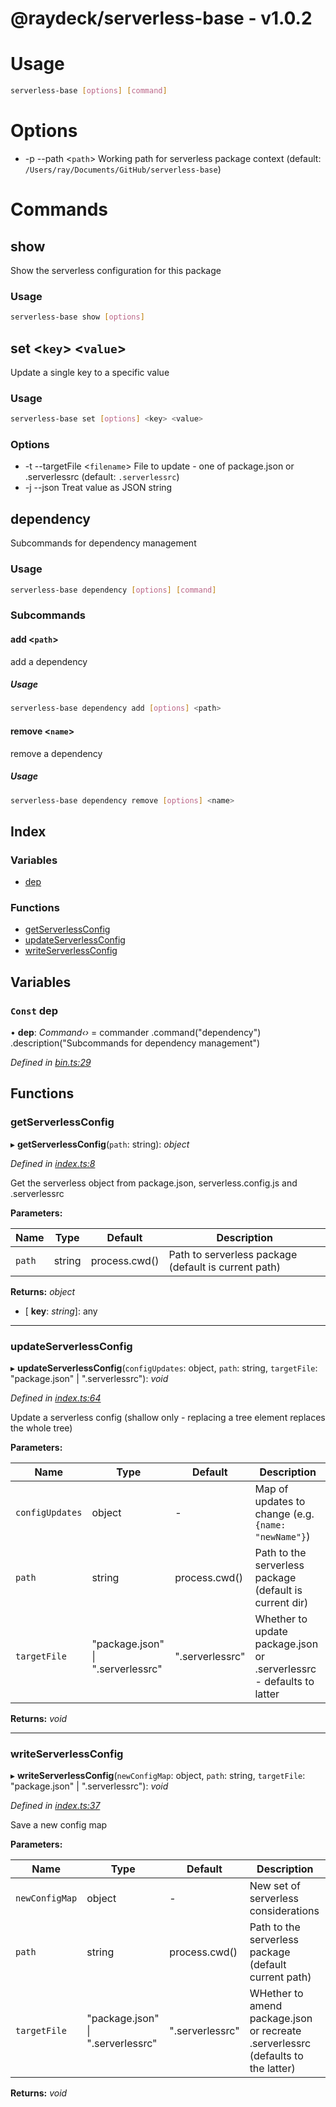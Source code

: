 
<a name="readmemd"></a>


# @raydeck/serverless-base - v1.0.2

# Usage
```bash
serverless-base [options] [command]
```
# Options
* -p --path \<`path`> Working path for serverless package context (default: `/Users/ray/Documents/GitHub/serverless-base`)
# Commands
## show
Show the serverless configuration for this package
### Usage
```bash
serverless-base show [options]
```
## set \<`key`> \<`value`>
Update a single key to a specific value
### Usage
```bash
serverless-base set [options] <key> <value>
```
### Options
* -t --targetFile \<`filename`> File to update - one of package.json or .serverlessrc (default: `.serverlessrc`)
* -j --json Treat value as JSON string 
## dependency
Subcommands for dependency management
### Usage
```bash
serverless-base dependency [options] [command]
```
### Subcommands
#### add \<`path`>
add a dependency
##### Usage
```bash
serverless-base dependency add [options] <path>
```
#### remove \<`name`>
remove a dependency
##### Usage
```bash
serverless-base dependency remove [options] <name>
```

## Index

### Variables

* [dep](#const-dep)

### Functions

* [getServerlessConfig](#getserverlessconfig)
* [updateServerlessConfig](#updateserverlessconfig)
* [writeServerlessConfig](#writeserverlessconfig)

## Variables

### `Const` dep

• **dep**: *Command‹›* = commander
  .command("dependency")
  .description("Subcommands for dependency management")

*Defined in [bin.ts:29](https://github.com/rhdeck/serverless-base/blob/6490848/src/bin.ts#L29)*

## Functions

###  getServerlessConfig

▸ **getServerlessConfig**(`path`: string): *object*

*Defined in [index.ts:8](https://github.com/rhdeck/serverless-base/blob/6490848/src/index.ts#L8)*

Get the serverless object from package.json, serverless.config.js and .serverlessrc

**Parameters:**

Name | Type | Default | Description |
------ | ------ | ------ | ------ |
`path` | string | process.cwd() | Path to serverless package (default is current path)  |

**Returns:** *object*

* \[ **key**: *string*\]: any

___

###  updateServerlessConfig

▸ **updateServerlessConfig**(`configUpdates`: object, `path`: string, `targetFile`: "package.json" | ".serverlessrc"): *void*

*Defined in [index.ts:64](https://github.com/rhdeck/serverless-base/blob/6490848/src/index.ts#L64)*

Update a serverless config (shallow only - replacing a tree element replaces the whole tree)

**Parameters:**

Name | Type | Default | Description |
------ | ------ | ------ | ------ |
`configUpdates` | object | - | Map of updates to change (e.g. `{name: "newName"}`) |
`path` | string | process.cwd() | Path to the serverless package (default is current dir) |
`targetFile` | "package.json" &#124; ".serverlessrc" | ".serverlessrc" | Whether to update package.json or .serverlessrc - defaults to latter  |

**Returns:** *void*

___

###  writeServerlessConfig

▸ **writeServerlessConfig**(`newConfigMap`: object, `path`: string, `targetFile`: "package.json" | ".serverlessrc"): *void*

*Defined in [index.ts:37](https://github.com/rhdeck/serverless-base/blob/6490848/src/index.ts#L37)*

Save a new config map

**Parameters:**

Name | Type | Default | Description |
------ | ------ | ------ | ------ |
`newConfigMap` | object | - | New set of serverless considerations |
`path` | string | process.cwd() | Path to the serverless package (default current path) |
`targetFile` | "package.json" &#124; ".serverlessrc" | ".serverlessrc" | WHether to amend package.json or recreate .serverlessrc (defaults to the latter)  |

**Returns:** *void*
